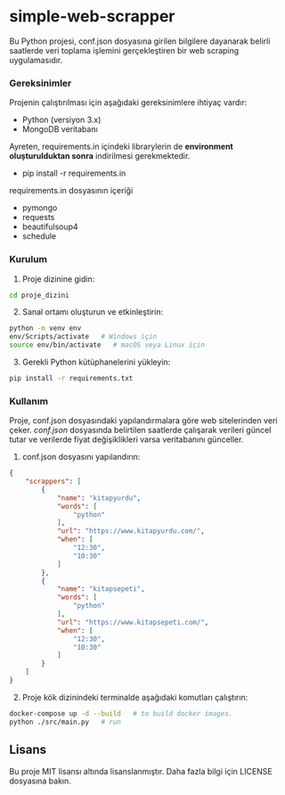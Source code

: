 # simple-web-scrapper

Bu Python projesi, conf.json dosyasına girilen bilgilere dayanarak belirli saatlerde veri toplama işlemini gerçekleştiren bir web scraping uygulamasıdır.

### Gereksinimler

Projenin çalıştırılması için aşağıdaki gereksinimlere ihtiyaç vardır:

- Python (versiyon 3.x)
- MongoDB veritabanı

Ayreten, requirements.in içindeki librarylerin de **environment oluşturulduktan sonra** indirilmesi gerekmektedir.

- pip install -r requirements.in

requirements.in dosyasının içeriği

- pymongo
- requests
- beautifulsoup4
- schedule

### Kurulum

1. Proje dizinine gidin:
```bash
cd proje_dizini
```

2. Sanal ortamı oluşturun ve etkinleştirin:
```bash
python -m venv env
env/Scripts/activate   # Windows için
source env/bin/activate   # macOS veya Linux için
```

3. Gerekli Python kütüphanelerini yükleyin:
```bash
pip install -r requirements.txt
```

### Kullanım

Proje, conf.json dosyasındaki yapılandırmalara göre web sitelerinden veri çeker. *conf.json* dosyasında belirtilen saatlerde çalışarak verileri güncel tutar ve verilerde fiyat değişiklikleri varsa veritabanını günceller.

1. conf.json dosyasını yapılandırın:

```json
{
    "scrappers": [
        {
            "name": "kitapyurdu",
            "words": [
                "python"
            ],
            "url": "https://www.kitapyurdu.com/",
            "when": [
                "12:30",
                "10:30"
            ]
        },
        {
            "name": "kitapsepeti",
            "words": [
                "python"
            ],
            "url": "https://www.kitapsepeti.com/",
            "when": [
                "12:30",
                "10:30"
            ]
        }
    ]
}
```

2. Proje kök dizinindeki terminalde aşağıdaki komutları çalıştırın:

```bash
docker-compose up -d --build   # to build docker images.
python ./src/main.py   # run
```

## Lisans
Bu proje MIT lisansı altında lisanslanmıştır. Daha fazla bilgi için LICENSE dosyasına bakın.

